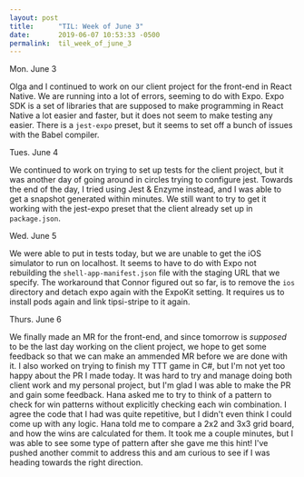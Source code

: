 ```yaml
---
layout: post
title:      "TIL: Week of June 3"
date:       2019-06-07 10:53:33 -0500
permalink:  til_week_of_june_3
---
```


Mon. June 3

Olga and I continued to work on our client project for the front-end in React Native. We are running into a lot of errors, seeming to do with Expo. Expo SDK is a set of libraries that are supposed to make programming in React Native a lot easier and faster, but it does not seem to make testing any easier. There is a `jest-expo` preset, but it seems to set off a bunch of issues with the Babel compiler.


Tues. June 4

We continued to work on trying to set up tests for the client project, but it was another day of going around in circles trying to configure jest. Towards the end of the day, I tried using Jest & Enzyme instead, and I was able to get a snapshot generated within minutes. We still want to try to get it working with the jest-expo preset that the client already set up in `package.json`.


Wed. June 5

We were able to put in tests today, but we are unable to get the iOS simulator to run on localhost. It seems to have to do with Expo not rebuilding the `shell-app-manifest.json` file with the staging URL that we specify. The workaround that Connor figured out so far, is to remove the `ios` directory and detach expo again with the ExpoKit setting. It requires us to install pods again and link tipsi-stripe to it again.


Thurs. June 6

We finally made an MR for the front-end, and since tomorrow is _supposed_ to be the last day working on the client project, we hope to get some feedback so that we can make an ammended MR before we are done with it. I also worked on trying to finish my TTT game in C#, but I'm not yet too happy about the PR I made today. It was hard to try and manage doing both client work and my personal project, but I'm glad I was able to make the PR and gain some feedback. Hana asked me to try to think of a pattern to check for win patterns without explicitly checking each win combination. I agree the code that I had was quite repetitive, but I didn't even think I could come up with any logic. Hana told me to compare a 2x2 and 3x3 grid board, and how the wins are calculated for them. It took me a couple minutes, but I was able to see some type of pattern after she gave me this hint! I've pushed another commit to address this and am curious to see if I was heading towards the right direction.